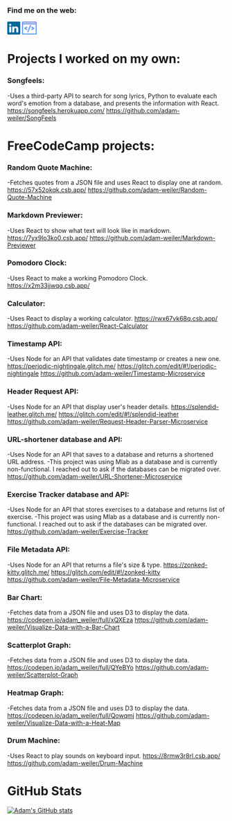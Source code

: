 ### Find me on the web:
<p align="left">
<a href="https://www.linkedin.com/in/adamweiler" target="blank"><img align="center" src="https://github.com/adam-weiler/adam-weiler/blob/master/socials/linkedin.svg" alt="Adam Weiler Linkedin profile" height="30" /></a>
<a href="https://adam-weiler.com" target="blank"><img align="center" src="https://github.com/adam-weiler/adam-weiler/blob/master/socials/portfolio-logo.png" alt="Adam Weiler Web Developer Portfolio" height="30" /></a>
</p>


# Projects I worked on my own:
### Songfeels: 
-Uses a third-party API to search for song lyrics, Python to evaluate each word's emotion from a database, and presents the information with React.
https://songfeels.herokuapp.com/
https://github.com/adam-weiler/SongFeels


# FreeCodeCamp projects:
### Random Quote Machine:
-Fetches quotes from a JSON file and uses React to display one at random.
https://57x52okqk.csb.app/
https://github.com/adam-weiler/Random-Quote-Machine

### Markdown Previewer:
-Uses React to show what text will look like in markdown.
https://7yx9lo3ko0.csb.app/
https://github.com/adam-weiler/Markdown-Previewer

### Pomodoro Clock:
-Uses React to make a working Pomodoro Clock.
https://x2m33jjwqq.csb.app/

### Calculator:
-Uses React to display a working calculator.
https://rwx67vk68q.csb.app/
https://github.com/adam-weiler/React-Calculator

### Timestamp API:
-Uses Node for an API that validates date timestamp or creates a new one.
https://periodic-nightingale.glitch.me/
https://glitch.com/edit/#!/periodic-nightingale
https://github.com/adam-weiler/Timestamp-Microservice

### Header Request API:
-Uses Node for an API that display user's header details.
https://splendid-leather.glitch.me/
https://glitch.com/edit/#!/splendid-leather
https://github.com/adam-weiler/Request-Header-Parser-Microservice

### URL-shortener database and API:
-Uses Node for an API that saves to a database and returns a shortened URL address.
-This project was using Mlab as a database and is currently non-functional. I reached out to ask if the databases can be migrated over.
https://github.com/adam-weiler/URL-Shortener-Microservice

### Exercise Tracker database and API:
-Uses Node for an API that stores exercises to a database and returns list of exercise.
-This project was using Mlab as a database and is currently non-functional. I reached out to ask if the databases can be migrated over.
https://github.com/adam-weiler/Exercise-Tracker

### File Metadata API:
-Uses Node for an API that returns a file's size & type.
https://zonked-kitty.glitch.me/
https://glitch.com/edit/#!/zonked-kitty
https://github.com/adam-weiler/File-Metadata-Microservice

### Bar Chart:
-Fetches data from a JSON file and uses D3 to display the data.
https://codepen.io/adam_weiler/full/xQXEza
https://github.com/adam-weiler/Visualize-Data-with-a-Bar-Chart

### Scatterplot Graph:
-Fetches data from a JSON file and uses D3 to display the data.
https://codepen.io/adam_weiler/full/QYeBYo
https://github.com/adam-weiler/Scatterplot-Graph

### Heatmap Graph:
-Fetches data from a JSON file and uses D3 to display the data.
https://codepen.io/adam_weiler/full/Qowqmj
https://github.com/adam-weiler/Visualize-Data-with-a-Heat-Map

### Drum Machine:
-Uses React to play sounds on keyboard input.
https://8rmw3r8rl.csb.app/
https://github.com/adam-weiler/Drum-Machine


# GitHub Stats
[![Adam's GitHub stats](https://github-readme-stats.vercel.app/api?username=adam-weiler)](https://github.com/adam-weiler)